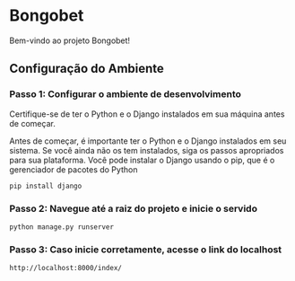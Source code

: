 # Bongobet

Bem-vindo ao projeto Bongobet!

## Configuração do Ambiente

### Passo 1: Configurar o ambiente de desenvolvimento
Certifique-se de ter o Python e o Django instalados em sua máquina antes de começar.

Antes de começar, é importante ter o Python e o Django instalados em seu sistema. 
Se você ainda não os tem instalados, siga os passos apropriados para sua plataforma. 
Você pode instalar o Django usando o pip, que é o gerenciador de pacotes do Python

`pip install django`

### Passo 2: Navegue até a raiz do projeto e inicie o servido

`python manage.py runserver`

### Passo 3: Caso inicie corretamente, acesse o link do localhost

`http://localhost:8000/index/`
